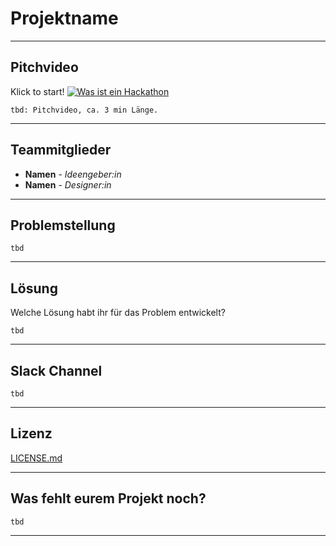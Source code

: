 # Projektname

---
## Pitchvideo
Klick to start!
[![Was ist ein Hackathon](https://challengeonehealth.com/wp-content/uploads/2020/12/Challenge-One-Health-Hackathon-Online-1-scaled.jpg)](https://www.cortex-ag.com/media/videos/placeholder.mp4)

	tbd: Pitchvideo, ca. 3 min Länge. 

---
## Teammitglieder

* **Namen** - *Ideengeber:in*
* **Namen** - *Designer:in*

---
## Problemstellung 

	tbd

---
## Lösung 

Welche Lösung habt ihr für das Problem entwickelt?

	tbd

---
## Slack Channel

	tbd

---
## Lizenz

[LICENSE.md](LICENSE.md)

---
## Was fehlt eurem Projekt noch?

	tbd

---